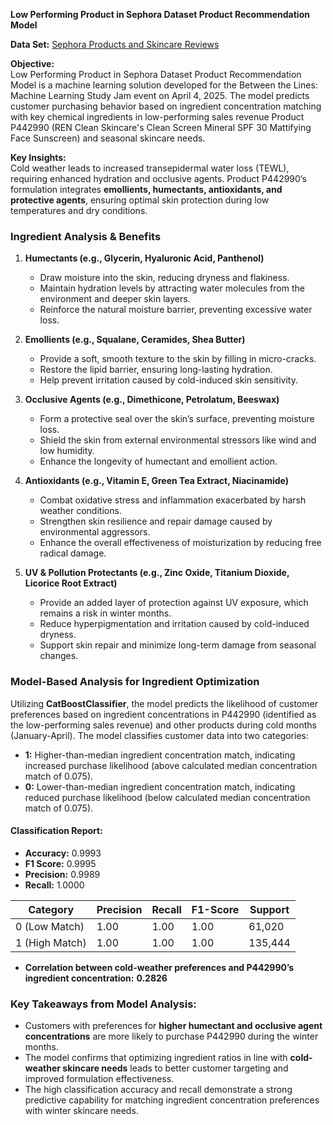 **Low Performing Product in Sephora Dataset Product Recommendation Model**

**Data Set:** <a href="https://www.kaggle.com/datasets/nadyinky/sephora-products-and-skincare-reviews">Sephora Products and Skincare Reviews</a>
  
**Objective:**  
Low Performing Product in Sephora Dataset Product Recommendation Model is a machine learning solution developed for the Between the Lines: Machine Learning Study Jam event on April 4, 2025. The model predicts customer purchasing behavior based on ingredient concentration matching with key chemical ingredients in low-performing sales revenue Product P442990 (REN Clean Skincare's Clean Screen Mineral SPF 30 Mattifying Face Sunscreen) and seasonal skincare needs.

**Key Insights:**  
Cold weather leads to increased transepidermal water loss (TEWL), requiring enhanced hydration and occlusive agents. Product P442990’s formulation integrates **emollients, humectants, antioxidants, and protective agents**, ensuring optimal skin protection during low temperatures and dry conditions.

### **Ingredient Analysis & Benefits**

1. **Humectants (e.g., Glycerin, Hyaluronic Acid, Panthenol)**  
   - Draw moisture into the skin, reducing dryness and flakiness.  
   - Maintain hydration levels by attracting water molecules from the environment and deeper skin layers.  
   - Reinforce the natural moisture barrier, preventing excessive water loss.

2. **Emollients (e.g., Squalane, Ceramides, Shea Butter)**  
   - Provide a soft, smooth texture to the skin by filling in micro-cracks.  
   - Restore the lipid barrier, ensuring long-lasting hydration.  
   - Help prevent irritation caused by cold-induced skin sensitivity.  

3. **Occlusive Agents (e.g., Dimethicone, Petrolatum, Beeswax)**  
   - Form a protective seal over the skin’s surface, preventing moisture loss.  
   - Shield the skin from external environmental stressors like wind and low humidity.  
   - Enhance the longevity of humectant and emollient action.  

4. **Antioxidants (e.g., Vitamin E, Green Tea Extract, Niacinamide)**  
   - Combat oxidative stress and inflammation exacerbated by harsh weather conditions.  
   - Strengthen skin resilience and repair damage caused by environmental aggressors.  
   - Enhance the overall effectiveness of moisturization by reducing free radical damage.  

5. **UV & Pollution Protectants (e.g., Zinc Oxide, Titanium Dioxide, Licorice Root Extract)**  
   - Provide an added layer of protection against UV exposure, which remains a risk in winter months.  
   - Reduce hyperpigmentation and irritation caused by cold-induced dryness.  
   - Support skin repair and minimize long-term damage from seasonal changes.  

### **Model-Based Analysis for Ingredient Optimization**  
Utilizing **CatBoostClassifier**, the model predicts the likelihood of customer preferences based on ingredient concentrations in P442990 (identified as the low-performing sales revenue) and other products during cold months (January-April). The model classifies customer data into two categories:
- **1:** Higher-than-median ingredient concentration match, indicating increased purchase likelihood (above calculated median concentration match of 0.075).
- **0:** Lower-than-median ingredient concentration match, indicating reduced purchase likelihood (below calculated median concentration match of 0.075).

#### **Classification Report:**  
- **Accuracy:** 0.9993  
- **F1 Score:** 0.9995  
- **Precision:** 0.9989  
- **Recall:** 1.0000  

| Category | Precision | Recall | F1-Score | Support |
|----------|------------|---------|-----------|----------|
| 0 (Low Match) | 1.00 | 1.00 | 1.00 | 61,020 |
| 1 (High Match) | 1.00 | 1.00 | 1.00 | 135,444 |

- **Correlation between cold-weather preferences and P442990’s ingredient concentration:** **0.2826**  

### **Key Takeaways from Model Analysis:**  
- Customers with preferences for **higher humectant and occlusive agent concentrations** are more likely to purchase P442990 during the winter months.
- The model confirms that optimizing ingredient ratios in line with **cold-weather skincare needs** leads to better customer targeting and improved formulation effectiveness.
- The high classification accuracy and recall demonstrate a strong predictive capability for matching ingredient concentration preferences with winter skincare needs.


